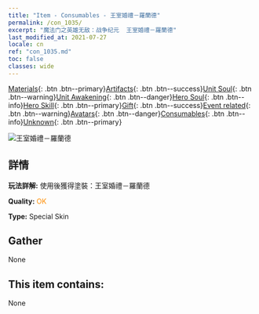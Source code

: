 ```yaml
---
title: "Item - Consumables - 王室婚禮－羅蘭德"
permalink: /con_1035/
excerpt: "魔法门之英雄无敌：战争纪元  王室婚禮－羅蘭德"
last_modified_at: 2021-07-27
locale: cn
ref: "con_1035.md"
toc: false
classes: wide
---
```

 [Materials](/ItemsCN/){: .btn .btn--primary}[Artifacts](/ItemsCN/Artifacts/){: .btn .btn--success}[Unit Soul](/ItemsCN/UnitSoul/){: .btn .btn--warning}[Unit Awakening](/ItemsCN/UnitAwakening/){: .btn .btn--danger}[Hero Soul](/ItemsCN/HeroSoul/){: .btn .btn--info}[Hero Skill](/ItemsCN/HeroSkill/){: .btn .btn--primary}[Gift](/ItemsCN/Gift/){: .btn .btn--success}[Event related](/ItemsCN/Events/){: .btn .btn--warning}[Avatars](/ItemsCN/Avatars/){: .btn .btn--danger}[Consumables](/ItemsCN/Consumables/){: .btn .btn--info}[Unknown](/ItemsCN/Unknown/){: .btn .btn--primary}

 ![王室婚禮－羅蘭德](/images/h/h_Roland7.jpg)

## 詳情
 **玩法詳解:** 使用後獲得塗裝：王室婚禮－羅蘭德

 **Quality:** <span style="color: #FF8C00">OK</span>

 **Type:** Special Skin

## Gather

  None

## This item contains:

  None

